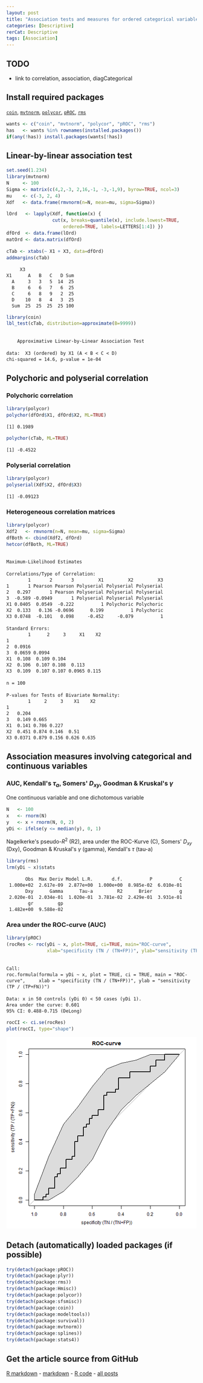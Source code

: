 ```yaml
---
layout: post
title: "Association tests and measures for ordered categorical variables"
categories: [Descriptive]
rerCat: Descriptive
tags: [Association]
---
```





TODO
-------------------------

 - link to correlation, association, diagCategorical

Install required packages
-------------------------

[`coin`](http://cran.r-project.org/package=coin), [`mvtnorm`](http://cran.r-project.org/package=mvtnorm), [`polycor`](http://cran.r-project.org/package=polycor), [`pROC`](http://cran.r-project.org/package=pROC), [`rms`](http://cran.r-project.org/package=rms)


```r
wants <- c("coin", "mvtnorm", "polycor", "pROC", "rms")
has   <- wants %in% rownames(installed.packages())
if(any(!has)) install.packages(wants[!has])
```


Linear-by-linear association test
-------------------------


```r
set.seed(1.234)
library(mvtnorm)
N     <- 100
Sigma <- matrix(c(4,2,-3, 2,16,-1, -3,-1,9), byrow=TRUE, ncol=3)
mu    <- c(-3, 2, 4)
Xdf   <- data.frame(rmvnorm(n=N, mean=mu, sigma=Sigma))
```



```r
lOrd   <- lapply(Xdf, function(x) {
                 cut(x, breaks=quantile(x), include.lowest=TRUE,
                     ordered=TRUE, labels=LETTERS[1:4]) })
dfOrd  <- data.frame(lOrd)
matOrd <- data.matrix(dfOrd)
```



```r
cTab <- xtabs(~ X1 + X3, data=dfOrd)
addmargins(cTab)
```

```
     X3
X1      A   B   C   D Sum
  A     3   3   5  14  25
  B     6   6   7   6  25
  C     6   8   9   2  25
  D    10   8   4   3  25
  Sum  25  25  25  25 100
```

```r
library(coin)
lbl_test(cTab, distribution=approximate(B=9999))
```

```

	Approximative Linear-by-Linear Association Test

data:  X3 (ordered) by X1 (A < B < C < D) 
chi-squared = 14.6, p-value = 1e-04
```


Polychoric and polyserial correlation
-------------------------

### Polychoric correlation


```r
library(polycor)
polychor(dfOrd$X1, dfOrd$X2, ML=TRUE)
```

```
[1] 0.1989
```



```r
polychor(cTab, ML=TRUE)
```

```
[1] -0.4522
```


### Polyserial correlation


```r
library(polycor)
polyserial(Xdf$X2, dfOrd$X3)
```

```
[1] -0.09123
```


### Heterogeneous correlation matrices


```r
library(polycor)
Xdf2   <- rmvnorm(n=N, mean=mu, sigma=Sigma)
dfBoth <- cbind(Xdf2, dfOrd)
hetcor(dfBoth, ML=TRUE)
```

```

Maximum-Likelihood Estimates

Correlations/Type of Correlation:
        1       2       3         X1         X2         X3
1       1 Pearson Pearson Polyserial Polyserial Polyserial
2   0.297       1 Pearson Polyserial Polyserial Polyserial
3  -0.589 -0.0949       1 Polyserial Polyserial Polyserial
X1 0.0405  0.0549  -0.222          1 Polychoric Polychoric
X2  0.133   0.136 -0.0696      0.199          1 Polychoric
X3 0.0748  -0.101   0.098     -0.452     -0.079          1

Standard Errors:
        1      2     3     X1    X2
1                                  
2  0.0916                          
3  0.0659 0.0994                   
X1  0.108  0.109 0.104             
X2  0.106  0.107 0.108  0.113      
X3  0.109  0.107 0.107 0.0965 0.115

n = 100 

P-values for Tests of Bivariate Normality:
        1     2     3    X1    X2
1                                
2   0.204                        
3   0.149 0.665                  
X1  0.141 0.786 0.227            
X2  0.451 0.874 0.146  0.51      
X3 0.0371 0.879 0.156 0.626 0.635
```


Association measures involving categorical and continuous variables
-------------------------

### AUC, Kendall's $\tau_{a}$, Somers' $D_{xy}$, Goodman & Kruskal's $\gamma$

One continuous variable and one dichotomous variable


```r
N   <- 100
x   <- rnorm(N)
y   <- x + rnorm(N, 0, 2)
yDi <- ifelse(y <= median(y), 0, 1)
```

Nagelkerke's pseudo-$R^{2}$ (R2), area under the ROC-Kurve (C), Somers' $D_{xy}$ (Dxy), Goodman & Kruskal's $\gamma$ (gamma), Kendall's $\tau$ (tau-a)


```r
library(rms)
lrm(yDi ~ x)$stats
```

```
       Obs  Max Deriv Model L.R.       d.f.          P          C 
 1.000e+02  2.617e-09  2.877e+00  1.000e+00  8.985e-02  6.010e-01 
       Dxy      Gamma      Tau-a         R2      Brier          g 
 2.020e-01  2.034e-01  1.020e-01  3.781e-02  2.429e-01  3.931e-01 
        gr         gp 
 1.482e+00  9.588e-02 
```


### Area under the ROC-curve (AUC)


```r
library(pROC)
(rocRes <- roc(yDi ~ x, plot=TRUE, ci=TRUE, main="ROC-curve",
               xlab="specificity (TN / (TN+FP))", ylab="sensitivity (TP / (TP+FN))"))
```

```

Call:
roc.formula(formula = yDi ~ x, plot = TRUE, ci = TRUE, main = "ROC-curve",     xlab = "specificity (TN / (TN+FP))", ylab = "sensitivity (TP / (TP+FN))")

Data: x in 50 controls (yDi 0) < 50 cases (yDi 1).
Area under the curve: 0.601
95% CI: 0.488-0.715 (DeLong)
```

```r
rocCI <- ci.se(rocRes)
plot(rocCI, type="shape")
```

![plot of chunk associationOrder01](../content/assets/figure/associationOrder01.png) 


Detach (automatically) loaded packages (if possible)
-------------------------


```r
try(detach(package:pROC))
try(detach(package:plyr))
try(detach(package:rms))
try(detach(package:Hmisc))
try(detach(package:polycor))
try(detach(package:sfsmisc))
try(detach(package:coin))
try(detach(package:modeltools))
try(detach(package:survival))
try(detach(package:mvtnorm))
try(detach(package:splines))
try(detach(package:stats4))
```


Get the article source from GitHub
----------------------------------------------

[R markdown](https://github.com/dwoll/RExRepos/raw/master/Rmd/associationOrder.Rmd) - [markdown](https://github.com/dwoll/RExRepos/raw/master/md/associationOrder.md) - [R code](https://github.com/dwoll/RExRepos/raw/master/R/associationOrder.R) - [all posts](https://github.com/dwoll/RExRepos/)

